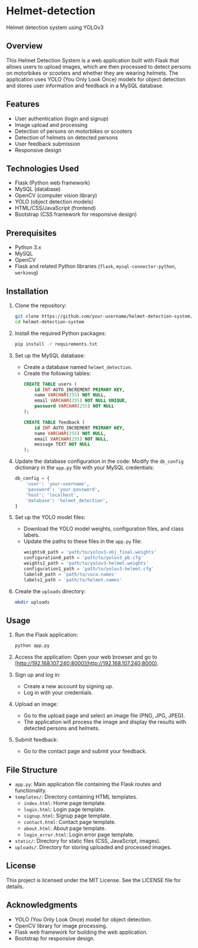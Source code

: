 # Helmet-detection
Helmet detection system using YOLOv3

## Overview

This Helmet Detection System is a web application built with Flask that allows users to upload images, which are then processed to detect persons on motorbikes or scooters and whether they are wearing helmets. The application uses YOLO (You Only Look Once) models for object detection and stores user information and feedback in a MySQL database.

## Features

- User authentication (login and signup)
- Image upload and processing
- Detection of persons on motorbikes or scooters
- Detection of helmets on detected persons
- User feedback submission
- Responsive design

## Technologies Used

- Flask (Python web framework)
- MySQL (database)
- OpenCV (computer vision library)
- YOLO (object detection models)
- HTML/CSS/JavaScript (frontend)
- Bootstrap (CSS framework for responsive design)

## Prerequisites

- Python 3.x
- MySQL
- OpenCV
- Flask and related Python libraries (`flask`, `mysql-connector-python`, `werkzeug`)

## Installation

1. Clone the repository:
    ```bash
    git clone https://github.com/your-username/helmet-detection-system.git
    cd helmet-detection-system
    ```

2. Install the required Python packages:
    ```bash
    pip install -r requirements.txt
    ```

3. Set up the MySQL database:
    - Create a database named `helmet_detection`.
    - Create the following tables:
        ```sql
        CREATE TABLE users (
            id INT AUTO_INCREMENT PRIMARY KEY,
            name VARCHAR(255) NOT NULL,
            email VARCHAR(255) NOT NULL UNIQUE,
            password VARCHAR(255) NOT NULL
        );

        CREATE TABLE feedback (
            id INT AUTO_INCREMENT PRIMARY KEY,
            name VARCHAR(255) NOT NULL,
            email VARCHAR(255) NOT NULL,
            message TEXT NOT NULL
        );
        ```

4. Update the database configuration in the code: Modify the `db_config` dictionary in the `app.py` file with your MySQL credentials:
    ```python
    db_config = {
        'user': 'your-username',
        'password': 'your-password',
        'host': 'localhost',
        'database': 'helmet_detection',
    }
    ```

5. Set up the YOLO model files:
    - Download the YOLO model weights, configuration files, and class labels.
    - Update the paths to these files in the `app.py` file:
        ```python
        weights0_path = 'path/to/yolov3-obj_final.weights'
        configuration0_path = 'path/to/yolov3_pb.cfg'
        weights1_path = 'path/to/yolov3-helmet.weights'
        configuration1_path = 'path/to/yolov3-helmet.cfg'
        labels0_path = 'path/to/coco.names'
        labels1_path = 'path/to/helmet.names'
        ```

6. Create the `uploads` directory:
    ```bash
    mkdir uploads
    ```

## Usage

1. Run the Flask application:
    ```bash
    python app.py
    ```

2. Access the application: Open your web browser and go to [http://192.168.107.240:8000](http://192.168.107.240:8000).

3. Sign up and log in:
    - Create a new account by signing up.
    - Log in with your credentials.

4. Upload an image:
    - Go to the upload page and select an image file (PNG, JPG, JPEG).
    - The application will process the image and display the results with detected persons and helmets.

5. Submit feedback:
    - Go to the contact page and submit your feedback.

## File Structure

- `app.py`: Main application file containing the Flask routes and functionality.
- `templates/`: Directory containing HTML templates.
    - `index.html`: Home page template.
    - `login.html`: Login page template.
    - `signup.html`: Signup page template.
    - `contact.html`: Contact page template.
    - `about.html`: About page template.
    - `login_error.html`: Login error page template.
- `static/`: Directory for static files (CSS, JavaScript, images).
- `uploads/`: Directory for storing uploaded and processed images.

## License

This project is licensed under the MIT License. See the LICENSE file for details.

## Acknowledgments

- YOLO (You Only Look Once) model for object detection.
- OpenCV library for image processing.
- Flask web framework for building the web application.
- Bootstrap for responsive design.
